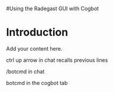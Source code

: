 #Using the Radegast GUI with Cogbot

# Introduction #

Add your content here.


ctrl up arrow in chat recalls previous lines

/botcmd  in chat

botcmd in the cogbot tab